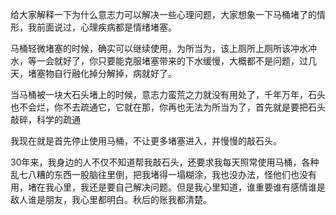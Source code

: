 给大家解释一下为什么意志力可以解决一些心理问题，大家想象一下马桶堵了的情形，我前面说过，心理疾病都是情绪堵塞。

马桶轻微堵塞的时候，确实可以继续使用，为所当为，该上厕所上厕所该冲水冲水，等一会就好了，你只要能克服堵塞带来的下水缓慢，大概都不是问题，过几天，堵塞物自行融化掉分解掉，病就好了。

当马桶被一块大石头堵上的时候，意志力蛮荒之力就没有用处了，千年万年，石头也不会烂，你不去疏通它，它就在那，你再也无法为所当为了，首先就是要把石头敲碎，科学的疏通

我现在就是首先停止使用马桶，不让更多堵塞进入，并慢慢的敲石头。

30年来，我身边的人不仅不知道帮我敲石头，还要求我每天照常使用马桶，各种乱七八糟的东西一股脑往里倒，把我堵得一塌糊涂，我也没办法，怪他们也没有用，堵在我心里，我还是要自己解决问题。但是我心里知道，谁重要谁有感情谁是敌人谁是朋友，我心里都明白。秋后的账我都清楚。